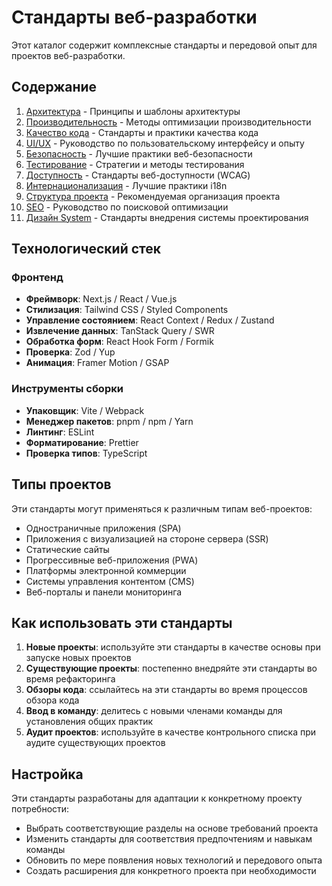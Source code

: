 # Стандарты веб-разработки 

Этот каталог содержит комплексные стандарты и передовой опыт для проектов веб-разработки. 

## Содержание 

1. [Архитектура](architecture.md) - Принципы и шаблоны архитектуры 
2. [Производительность](performance.md) - Методы оптимизации производительности 
3. [Качество кода](code-quality.md) - Стандарты и практики качества кода 
4. [UI/UX](ui-ux.md) - Руководство по пользовательскому интерфейсу и опыту 
5. [Безопасность](security.md) - Лучшие практики веб-безопасности 
6. [Тестирование](testing.md) - Стратегии и методы тестирования 
7. [Доступность](accessibility.md) - Стандарты веб-доступности (WCAG) 
8. [Интернационализация](internationalization.md) - Лучшие практики i18n 
9. [Структура проекта](project-structure.md) - Рекомендуемая организация проекта 
10. [SEO](seo.md) - Руководство по поисковой оптимизации 
11. [Дизайн System](design-system.md) - Стандарты внедрения системы проектирования 

## Технологический стек 

### Фронтенд 
- **Фреймворк**: Next.js / React / Vue.js 
- **Стилизация**: Tailwind CSS / Styled Components 
- **Управление состоянием**: React Context / Redux / Zustand 
- **Извлечение данных**: TanStack Query / SWR 
- **Обработка форм**: React Hook Form / Formik 
- **Проверка**: Zod / Yup 
- **Анимация**: Framer Motion / GSAP 

### Инструменты сборки 
- **Упаковщик**: Vite / Webpack 
- **Менеджер пакетов**: pnpm / npm / Yarn 
- **Линтинг**: ESLint 
- **Форматирование**: Prettier 
- **Проверка типов**: TypeScript 

## Типы проектов 

Эти стандарты могут применяться к различным типам веб-проектов: 

- Одностраничные приложения (SPA) 
- Приложения с визуализацией на стороне сервера (SSR) 
- Статические сайты 
- Прогрессивные веб-приложения (PWA) 
- Платформы электронной коммерции 
- Системы управления контентом (CMS) 
- Веб-порталы и панели мониторинга 

## Как использовать эти стандарты 

1. **Новые проекты**: используйте эти стандарты в качестве основы при запуске новых проектов 
2. **Существующие проекты**: постепенно внедряйте эти стандарты во время рефакторинга 
3. **Обзоры кода**: ссылайтесь на эти стандарты во время процессов обзора кода 
4. **Ввод в команду**: делитесь с новыми членами команды для установления общих практик 
5. **Аудит проектов**: используйте в качестве контрольного списка при аудите существующих проектов 

## Настройка 

Эти стандарты разработаны для адаптации к конкретному проекту потребности: 

- Выбрать соответствующие разделы на основе требований проекта 
- Изменить стандарты для соответствия предпочтениям и навыкам команды 
- Обновить по мере появления новых технологий и передового опыта 
- Создать расширения для конкретного проекта при необходимости